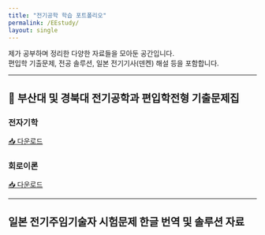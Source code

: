 ```yaml
---
title: "전기공학 학습 포트폴리오"
permalink: /EEstudy/
layout: single
---
```


제가 공부하며 정리한 다양한 자료들을 모아둔 공간입니다.  
편입학 기출문제, 전공 솔루션, 일본 전기기사(덴켄) 해설 등을 포함합니다.  

---

## 📘 부산대 및 경북대 전기공학과 편입학전형 기출문제집

### 전자기학
[📥 다운로드](/system_engineer/EEstudy/univtransfer/Univ_Transfer_pastpapers_electromagnetics.pdf)

### 회로이론
[📥 다운로드](/system_engineer/EEstudy/univtransfer/Univ_Transfer_pastpapers_circuit_theory.pdf)


---

## 일본 전기주임기술자 시험문제 한글 번역 및 솔루션 자료

